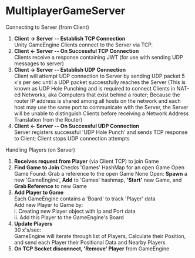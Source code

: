 # MultiplayerGameServer

Connecting to Server (from Client)
1. <b>Client -> Server -- Establish TCP Connection</b> <br/>
Unity GameEngine Clients connect to the Server via TCP.
2. <b>Client <- Server -- On Successful TCP Connection</b> <br/>
Clients receive a response containing JWT (for use with sending UDP messages to server)
3. <b>Client -> Server -- Establish UDP Connection</b> <br/>
Client will attempt UDP connection to Server by sending UDP packet 5 x's per sec until a UDP packet successfully reaches the Server (This is known as UDP Hole Punching and is required to connect Clients in NAT-ed Networks, aka Computers that exist behind a router; Because the router IP address is shared among all hosts on the network and each host may use the same port to communicate with the Server, the Server will be unable to distinguish Clients before receiving a Network Address Translation from the Router)
4. <b>Client <- Server -- On Successful UDP Connection</b> <br/>
Server registers successful 'UDP Hole Punch' and sends TCP response to Client; Client stops UDP connection attempts

Handling Players (on Server)
1. <b>Receives request from Player</b> (via Client TCP) to join Game
2. <b>Find Game to Join</b>
      Checks 'Games' HashMap for an open Game
          Open Game Found: Grab a reference to the open Game
          None Open: <b>Spawn</b> a new 'GameEngine', <b>Add</b> to 'Games' hashmap, <b>'Start'</b> new Game, and <b>Grab Reference</b> to new Game
3. <b>Add Player to Game</b> <br/>
      Each GameEngine contains a 'Board' to track 'Player' data <br/>
      Add new Player to Game by: <br/>
          i. Creating new Player object with Ip and Port data <br/>
          ii. Add this Player to the GameEngine's Board <br/>
4. <b>Update Players</b> <br/>
      30 x's/sec: <br/>
      GameEngine will iterate through list of Players, Calculate their Position, and send each Player their Positional Data and Nearby Players <br/>
5. <b>On TCP Socket disconnect, 'Remove' Player</b> from GameEngine
